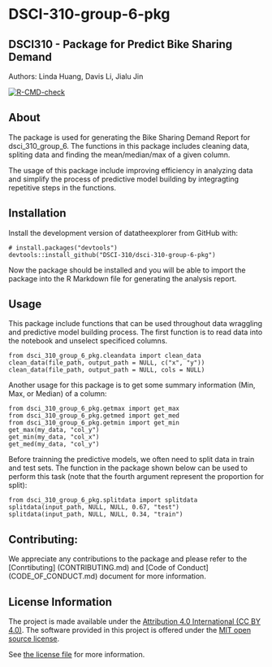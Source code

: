 # DSCI-310-group-6-pkg

## DSCI310 - Package for Predict Bike Sharing Demand
Authors: Linda Huang, Davis Li, Jialu Jin

<!-- badges: start -->
[![R-CMD-check](https://github.com/DSCI-310/dsci-310-group-6-pkg/actions/workflows/R-CMD-check.yaml/badge.svg)](https://github.com/DSCI-310/dsci-310-group-6-pkg/actions/workflows/R-CMD-check.yaml)
<!-- badges: end -->

## About
The package is used for generating the Bike Sharing Demand Report for dsci_310_group_6. The functions in this package includes cleaning data, spliting data and finding the mean/median/max of a given column.

The usage of this package include improving efficiency in analyzing data and simplify the process of predictive model building by integragting repetitive steps in the functions.


## Installation

Install the development version of datatheexplorer from GitHub with:
  ```
  # install.packages("devtools")
  devtools::install_github("DSCI-310/dsci-310-group-6-pkg")
  ```

Now the package should be installed and you will be able to import the package into the R Markdown file for generating the analysis report.


## Usage

This package include functions that can be used throughout data wraggling and predictive model building process. The first function is to read data into the notebook and unselect specificed columns.
  ```
  from dsci_310_group_6_pkg.cleandata import clean_data
  clean_data(file_path, output_path = NULL, c("x", "y"))
  clean_data(file_path, output_path = NULL, cols = NULL)
  ```
 
Another usage for this package is to get some summary information (Min, Max, or Median) of a column:
  ```
  from dsci_310_group_6_pkg.getmax import get_max
  from dsci_310_group_6_pkg.getmed import get_med
  from dsci_310_group_6_pkg.getmin import get_min
  get_max(my_data, "col_y")
  get_min(my_data, "col_x")
  get_med(my_data, "col_y")
  ```
  
Before trainning the predictive models, we often need to split data in train and test sets. The function in the package shown below can be used to perform this task (note that the fourth argument represent the proportion for split):
  ```
  from dsci_310_group_6_pkg.splitdata import splitdata
  splitdata(input_path, NULL, NULL, 0.67, "test")
  splitdata(input_path, NULL, NULL, 0.34, "train")
  ```


## Contributing:

We appreciate any contributions to the package and please refer to the [Conrtibuting] (CONTRIBUTING.md) and [Code of Conduct] (CODE_OF_CONDUCT.md) document for more information. 

## License Information

The project is made available under the [Attribution 4.0 International (CC BY 4.0)](https://creativecommons.org/licenses/by/4.0/). The software provided in this project is offered under the [MIT open source license](https://opensource.org/license/mit/). 

See [the license file](LICENSE.md) for more information.






